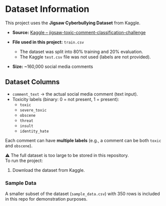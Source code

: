 # Dataset Information

This project uses the **Jigsaw Cyberbullying Dataset** from Kaggle.

- **Source:** [Kaggle – jigsaw-toxic-comment-classification-challenge](https://www.kaggle.com/datasets/julian3833/jigsaw-toxic-comment-classification-challenge)
- **File used in this project:** `train.csv`  
  - The dataset was split into 80% training and 20% evaluation.  
  - The Kaggle `test.csv` file was not used (labels are not provided).
  
- **Size:** ~160,000 social media comments
  
## Dataset Columns

- `comment_text` → the actual social media comment (text input).  
- Toxicity labels (binary: 0 = not present, 1 = present):  
  - `toxic`  
  - `severe_toxic`  
  - `obscene`  
  - `threat`  
  - `insult`  
  - `identity_hate`  

Each comment can have **multiple labels** (e.g., a comment can be both `toxic` and `obscene`).  


⚠️ The full dataset is too large to be stored in this repository.  
To run the project:
1. Download the dataset from Kaggle.

### Sample Data
A smaller subset of the dataset (`sample_data.csv`) with 350 rows is included in this repo for demonstration purposes.






